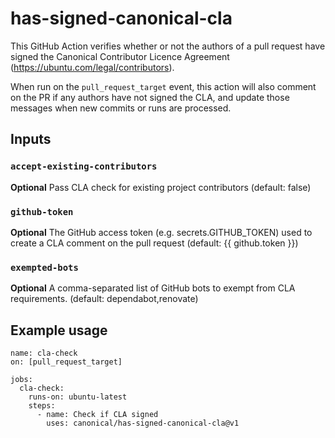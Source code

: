 # has-signed-canonical-cla

This GitHub Action verifies whether or not the authors of a pull request have signed the Canonical Contributor Licence Agreement (https://ubuntu.com/legal/contributors).

When run on the `pull_request_target` event, this action will also comment on the PR if any authors have not signed the CLA, and update those messages when new commits or runs are processed.

## Inputs

### `accept-existing-contributors`

**Optional** Pass CLA check for existing project contributors (default: false)

### `github-token`

**Optional** The GitHub access token (e.g. secrets.GITHUB_TOKEN) used to create a CLA comment on the pull request (default: {{ github.token }})

### `exempted-bots`

**Optional** A comma-separated list of GitHub bots to exempt from CLA requirements. (default: dependabot,renovate)

## Example usage

```
name: cla-check
on: [pull_request_target]

jobs:
  cla-check:
    runs-on: ubuntu-latest
    steps:
      - name: Check if CLA signed
        uses: canonical/has-signed-canonical-cla@v1
```

